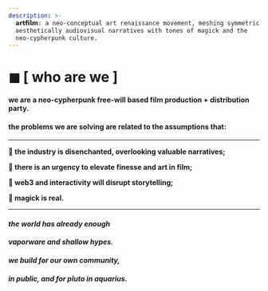 ```yaml
---
description: >-
  𝗮𝗿𝘁𝗳𝗶𝗹𝗺: a neo-conceptual art renaissance movement, meshing symmetrical
  aesthetically audiovisual narratives with tones of magick and the
  neo-cypherpunk culture.
---
```


# ◼ \[ who are we ]

#### w**e are a neo-cypherpunk free-will based film production + distribution party.**

#### **the problems we are solving are related to the assumptions that:**

****

**🌹 the industry is disenchanted, overlooking valuable narratives;**

**🌹 there is an urgency to elevate finesse and art in film;**

**🌹 web3 and interactivity will disrupt storytelling;**

**🌹 magick is real.**

****

#### _**the world has already enough**_&#x20;

#### _**vaporware and shallow hypes.**_&#x20;

#### _**we build for our own community,**_&#x20;

#### _**in public, and for pluto in aquarius.**_
